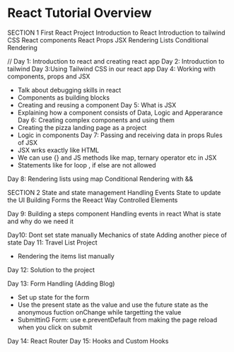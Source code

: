# React Tutorial Overview

<!--  -->

SECTION 1
First React Project
Introduction to React
Introduction to tailwind CSS
React components
React Props
JSX
Rendering Lists
Conditional Rendering

// Day 1: Introduction to react and creating react app
Day 2: Introduction to tailwind
Day 3:Using Tailwind CSS in our react app
Day 4: Working with components, props and JSX

- Talk about debugging skills in react
- Components as building blocks
- Creating and reusing a component
  Day 5: What is JSX
- Explaining how a component consists of Data, Logic and Apperarance
  Day 6: Creating complex components and using them
- Creating the pizza landing page as a project
- Logic in components
  Day 7: Passing and receiving data in props
  Rules of JSX
- JSX wrks exactly like HTML
- We can use {} and JS methods like map, ternary operator etc in JSX
- Statements like for loop , if else are not allowed

Day 8: Rendering lists using map
Conditional Rendering with &&

SECTION 2
State and state management
Handling Events
State to update the UI
Building Forms the Reeact Way
Controlled Elements

Day 9: Building a steps component
Handling events in react
What is state and why do we need it

Day10: Dont set state manually
Mechanics of state
Adding another piece of state
Day 11: Travel List Project

- Rendering the items list manually

Day 12: Solution to the project

Day 13: Form Handling (Adding Blog)

- Set up state for the form
- Use the present state as the value and use the future state as the anonymous fuction onChange while targetting the value
- SubmittinG Form: use e.preventDefault from making the page reload when you click on submit

Day 14: React Router
Day 15: Hooks and Custom Hooks

